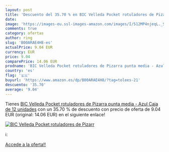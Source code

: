 ```yaml
---
layout: post
title: 'Descuento del 35.70 % en BIC Velleda Pocket rotuladores de Pizarr'
date: 
image: 'https://images-eu.ssl-images-amazon.com/images/I/512MP4njeqL._SL200_.jpg'
comments: true
category: ofertas
author: ring
slug: 'B00ARAE4H8-es'
actualPrice: 9.04 EUR
currency: EUR
price: 9.04
comparePrice: 14.06 EUR
prodname: 'BIC Velleda Pocket rotuladores de Pizarra punta media - Azul  Caja de 12 unidades'
country: 'es'
flag: '🇪🇸'
buyurl: 'https://www.amazon.es/dp/B00ARAE4H8/?tag=tolees-21'
descuento: '35.70'
average: '9.04'
---
```


Tienes [BIC Velleda Pocket rotuladores de Pizarra punta media - Azul  Caja de 12 unidades](https://www.amazon.es/dp/B00ARAE4H8/?tag=tolees-21) con un 35.70 % de descuento con precio de oferta de 9.04 EUR (original: 14.06 EUR) en el siguiente enlace!

[![BIC Velleda Pocket rotuladores de Pizarr](https://images-eu.ssl-images-amazon.com/images/I/512MP4njeqL._SL200_.jpg)](https://www.amazon.es/dp/B00ARAE4H8/?tag=tolees-21)

ℹ️:


[Accede a la oferta!!](https://www.amazon.es/dp/B00ARAE4H8/?tag=tolees-21)
